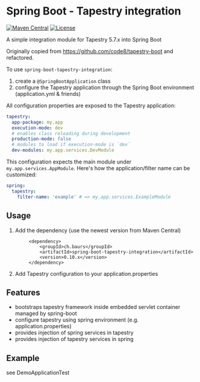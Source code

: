 # Spring Boot - Tapestry integration

[![Maven Central](https://maven-badges.herokuapp.com/maven-central/ch.baurs/spring-boot-tapestry-integration/badge.svg?subject=Maven%20Central)](https://maven-badges.herokuapp.com/maven-central/ch.baurs/spring-boot-tapestry-integration/)
[![License](https://img.shields.io/github/license/sniffertine/spring-boot-tapestry-integration.svg?color=blue&label=License)]()

A simple integration module for Tapestry 5.7.x into Spring Boot

Originally copied from <https://github.com/code8/tapestry-boot> and refactored.

To use `spring-boot-tapestry-integration`:
1. create a `@SpringBootApplication` class
2. configure the Tapestry application through the Spring Boot environment (application.yml & friends)

All configuration properties are exposed to the Tapestry application:

```yaml
tapestry:
  app-package: my.app
  execution-mode: dev
  # enables class reloading during development
  production-mode: false
  # modules to load if execution-mode is `dev`
  dev-modules: my.app.services.DevModule
```

This configuration expects the main module under `my.app.services.AppModule`. Here's how the
application/filter name can be customized:

```yaml
spring:
  tapestry:
    filter-name: 'example' # => my.app.services.ExampleModule
```

## Usage

1. Add the dependency (use the newest version from Maven Central)

            <dependency>
                <groupId>ch.baurs</groupId>
                <artifactId>spring-boot-tapestry-integration</artifactId>
                <version>0.10.x</version>
            </dependency>

2. Add Tapestry configuration to your application.properties

## Features
 - bootstraps tapestry framework inside embedded servlet container managed by spring-boot
 - configure tapestry using spring environment (e.g. application.properties)
 - provides injection of spring services in tapestry
 - provides injection of tapestry services in spring

## Example 
see DemoApplicationTest

